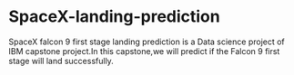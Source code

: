 # SpaceX-landing-prediction
SpaceX falcon 9 first stage landing prediction is a Data science project of  IBM capstone project.In this capstone,we will predict if the Falcon 9 first stage will 
land successfully.
